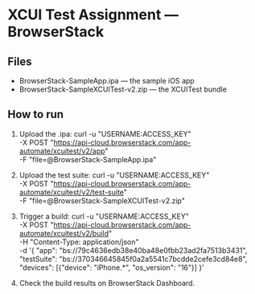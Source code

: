 # XCUI Test Assignment — BrowserStack

## Files
- BrowserStack-SampleApp.ipa — the sample iOS app
- BrowserStack-SampleXCUITest-v2.zip — the XCUITest bundle

## How to run
1. Upload the .ipa:
   curl -u "USERNAME:ACCESS_KEY" \
   -X POST "https://api-cloud.browserstack.com/app-automate/xcuitest/v2/app" \
   -F "file=@BrowserStack-SampleApp.ipa"

2. Upload the test suite:
   curl -u "USERNAME:ACCESS_KEY" \
   -X POST "https://api-cloud.browserstack.com/app-automate/xcuitest/v2/test-suite" \
   -F "file=@BrowserStack-SampleXCUITest-v2.zip"

3. Trigger a build:
   curl -u "USERNAME:ACCESS_KEY" \
   -X POST "https://api-cloud.browserstack.com/app-automate/xcuitest/v2/build" \
   -H "Content-Type: application/json" \
   -d '{
     "app": "bs://79c4636edb38e40ba48e0fbb23ad2fa7513b3431",
     "testSuite": "bs://370346645845f0a2a5541c7bcdde2cefe3cd84e8",
     "devices": [{"device": "iPhone.*", "os_version": "16"}]
   }'

4. Check the build results on BrowserStack Dashboard.
